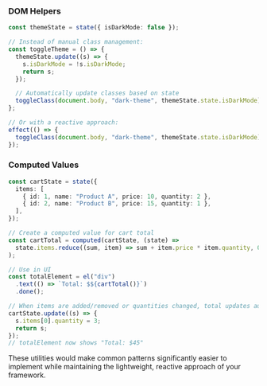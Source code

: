 ### DOM Helpers

```typescript
const themeState = state({ isDarkMode: false });

// Instead of manual class management:
const toggleTheme = () => {
  themeState.update((s) => {
    s.isDarkMode = !s.isDarkMode;
    return s;
  });

  // Automatically update classes based on state
  toggleClass(document.body, "dark-theme", themeState.state.isDarkMode);
};

// Or with a reactive approach:
effect(() => {
  toggleClass(document.body, "dark-theme", themeState.state.isDarkMode);
});
```

### Computed Values

```typescript
const cartState = state({
  items: [
    { id: 1, name: "Product A", price: 10, quantity: 2 },
    { id: 2, name: "Product B", price: 15, quantity: 1 },
  ],
});

// Create a computed value for cart total
const cartTotal = computed(cartState, (state) =>
  state.items.reduce((sum, item) => sum + item.price * item.quantity, 0)
);

// Use in UI
const totalElement = el("div")
  .text(() => `Total: $${cartTotal()}`)
  .done();

// When items are added/removed or quantities changed, total updates automatically
cartState.update((s) => {
  s.items[0].quantity = 3;
  return s;
});
// totalElement now shows "Total: $45"
```

These utilities would make common patterns significantly easier to implement while maintaining the lightweight, reactive approach of your framework.
